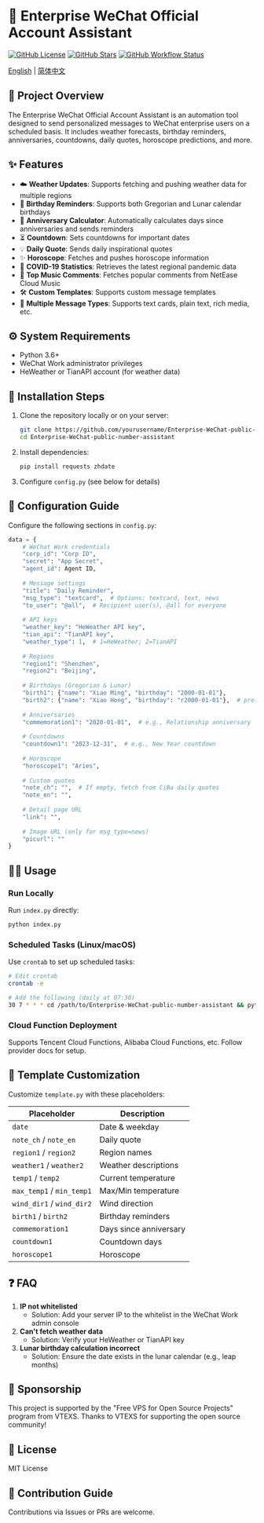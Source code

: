 # 🌟 Enterprise WeChat Official Account Assistant

[![GitHub License](https://img.shields.io/github/license/yourusername/Enterprise-weixin-public-number-assistant)](https://github.com/yourusername/Enterprise-weixin-public-number-assistant/blob/main/LICENSE)
[![GitHub Stars](https://img.shields.io/github/stars/yourusername/Enterprise-weixin-public-number-assistant)](https://github.com/yourusername/Enterprise-weixin-public-number-assistant/stargazers)
[![GitHub Workflow Status](https://img.shields.io/github/actions/workflow/status/yourusername/Enterprise-weixin-public-number-assistant/main.yml)](https://github.com/yourusername/Enterprise-weixin-public-number-assistant/actions)

[English](README.md) | [简体中文](README_zh.md)

## 📖 Project Overview
The Enterprise WeChat Official Account Assistant is an automation tool designed to send personalized messages to WeChat enterprise users on a scheduled basis. It includes weather forecasts, birthday reminders, anniversaries, countdowns, daily quotes, horoscope predictions, and more.

## ✨ Features
- ☁️ **Weather Updates**: Supports fetching and pushing weather data for multiple regions
- 🎂 **Birthday Reminders**: Supports both Gregorian and Lunar calendar birthdays
- 🎉 **Anniversary Calculator**: Automatically calculates days since anniversaries and sends reminders
- ⏳ **Countdown**: Sets countdowns for important dates
- 💡 **Daily Quote**: Sends daily inspirational quotes
- ✨ **Horoscope**: Fetches and pushes horoscope information
- 🦠 **COVID-19 Statistics**: Retrieves the latest regional pandemic data
- 🎵 **Top Music Comments**: Fetches popular comments from NetEase Cloud Music
- 🛠️ **Custom Templates**: Supports custom message templates
- 📱 **Multiple Message Types**: Supports text cards, plain text, rich media, etc.

## ⚙️ System Requirements
- Python 3.6+
- WeChat Work administrator privileges
- HeWeather or TianAPI account (for weather data)

## 🚀 Installation Steps
1. Clone the repository locally or on your server:
   ```bash
   git clone https://github.com/yourusername/Enterprise-WeChat-public-number-assistant.git
   cd Enterprise-WeChat-public-number-assistant
   ```
2. Install dependencies:
   ```bash
   pip install requests zhdate
   ```
3. Configure `config.py` (see below for details)

## 🔧 Configuration Guide
Configure the following sections in `config.py`:

```python
data = {
    # WeChat Work credentials
    "corp_id": "Corp ID",
    "secret": "App Secret",
    "agent_id": Agent ID,
    
    # Message settings
    "title": "Daily Reminder",
    "msg_type": "textcard",  # Options: textcard, text, news
    "to_user": "@all",  # Recipient user(s), @all for everyone
    
    # API keys
    "weather_key": "HeWeather API key",
    "tian_api": "TianAPI key",
    "weather_type": 1,  # 1=HeWeather; 2=TianAPI
    
    # Regions
    "region1": "Shenzhen",
    "region2": "Beijing",
    
    # Birthdays (Gregorian & Lunar)
    "birth1": {"name": "Xiao Ming", "birthday": "2000-01-01"},
    "birth2": {"name": "Xiao Hong", "birthday": "r2000-01-01"},  # prefix r = Lunar calendar
    
    # Anniversaries
    "commemoration1": "2020-01-01",  # e.g., Relationship anniversary
    
    # Countdowns
    "countdown1": "2023-12-31",  # e.g., New Year countdown
    
    # Horoscope
    "horoscope1": "Aries",
    
    # Custom quotes
    "note_ch": "",  # If empty, fetch from CiBa daily quotes
    "note_en": "",
    
    # Detail page URL
    "link": "",
    
    # Image URL (only for msg_type=news)
    "picurl": ""
}
```

## 🏃‍♂️ Usage
### Run Locally
Run `index.py` directly:
```bash
python index.py
```

### Scheduled Tasks (Linux/macOS)
Use `crontab` to set up scheduled tasks:
```bash
# Edit crontab
crontab -e

# Add the following (daily at 07:30)
30 7 * * * cd /path/to/Enterprise-WeChat-public-number-assistant && python index.py
```

### Cloud Function Deployment
Supports Tencent Cloud Functions, Alibaba Cloud Functions, etc. Follow provider docs for setup.

## 📝 Template Customization
Customize `template.py` with these placeholders:

| Placeholder | Description |
| --------------------- | ------------------ |
| `date`                | Date & weekday |
| `note_ch` / `note_en` | Daily quote |
| `region1` / `region2` | Region names |
| `weather1` / `weather2` | Weather descriptions |
| `temp1` / `temp2`     | Current temperature |
| `max_temp1` / `min_temp1` | Max/Min temperature |
| `wind_dir1` / `wind_dir2` | Wind direction |
| `birth1` / `birth2`     | Birthday reminders |
| `commemoration1`        | Days since anniversary |
| `countdown1`            | Countdown days |
| `horoscope1`            | Horoscope |

## ❓ FAQ
1. **IP not whitelisted**
   - Solution: Add your server IP to the whitelist in the WeChat Work admin console
2. **Can't fetch weather data**
   - Solution: Verify your HeWeather or TianAPI key
3. **Lunar birthday calculation incorrect**
   - Solution: Ensure the date exists in the lunar calendar (e.g., leap months)

## 🙏 Sponsorship
This project is supported by the "Free VPS for Open Source Projects" program from VTEXS.
Thanks to VTEXS for supporting the open source community!

## 📜 License
MIT License

## 🤝 Contribution Guide
Contributions via Issues or PRs are welcome.

